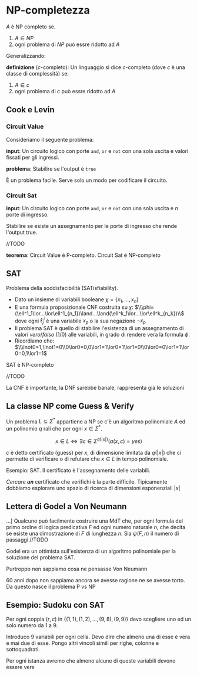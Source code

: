 # NP-completezza

$A$ è NP completo se.
1. $A\in NP$
2. ogni problema di $NP$ può essre ridotto ad $A$

Generalizzando:

**definizione** ($c$-completo): Un linguaggio si dice $c$-completo (dove $c$ è una classe di complessità) se:
1. $A\in c$
2. ogni problema di $c$ può essre ridotto ad $A$

## Cook e Levin

### Circuit Value

Consideriamo il seguente problema:

**input**: Un circuito logico con porte `and`, `or` e `not` con una sola uscita e valori fissati per gli ingressi.

**problema**: Stabilire se l'output è `true`

È un problema facile. Serve solo un modo per codificare il circuito.

### Circuit Sat

**input**:  Un circuito logico con porte `and`, `or` e `not` con una sola uscita e $n$ porte di ingresso.

Stabilire se esiste un assegnamento per le porte di ingresso che rende l'output true.

//TODO

**teorema**: Circuit Value è P-completo. Circuit Sat è NP-completo

## SAT

Problema della soddisfacibilità (SATisfiability).

* Dato un insieme di variabili booleane $\chi=\{x_1,...,x_n\}$
* E una formula proposizionale CNF costruita su $\chi$: $\\\phi=(\ell^1_1\lor...\lor\ell^1_{n_1})\land...\land(\ell^k_1\lor...\lor\ell^k_{n_k})\\$ dove ogni $\ell^i_j$ è una variabile $x_p$ o la sua negazione $\lnot x_p$
* Il problema SAT è quello di stabilire l'esistenza di un assegnamento di valori $vero/falso$ ($1/0$) alle variabili, in grado di rendere vera la formula $\phi$.
* Ricordiamo che: $\\\lnot0=1,\lnot1=0\\0\lor0=0,0\lor1=1\lor0=1\lor1=0\\0\lor0=0\lor1=1\lor0=0,1\lor1=1$

SAT è NP-completo

//TODO

La CNF è importante, la DNF sarebbe banale, rappresenta già le soluzioni

## La classe NP come Guess & Verify

Un problema $L\subseteq\Sigma^*$ appartiene a NP se c'è un algoritmo polinomiale $A$ ed un polinomio $q$ rali che per ogni $x\in\Sigma^*$.

$$x\in L\Leftrightarrow\exists c\in\Sigma^{q(|x|)}(a(x,c)=yes)$$

$c$ è detto certificato (guess) per $x$, di dimensione limitata da $q(|x|)$ che ci permette di verificare o di refutare che $x\in L$ in tempo polinomiale.

Esempio: SAT. Il certificato è l'assegnamento delle variabili.

*Cercare **un*** certificato che verifichi è la parte difficile. Tipicamente dobbiamo esplorare uno spazio di ricerca di dimensioni esponenziali $|x|$

## Lettera di Godel a Von Neumann


...] Qualcuno può facilmente costruire una MdT che, per ogni formula del primo ordine di logica predicativa $F$ ed ogni numero naturale $n$, che decita se esiste una dimostrazione di $F$ di lunghezza $n$.  Sia $\psi(F,n)$ il numero di passaggi
//TODO

Godel era un ottimista sull'esistenza di un algoritmo polinomiale per la soluzione del problema SAT.

Purtroppo non sappiamo cosa ne pensasse Von Neumann

60 anni dopo non sappiamo ancora se avesse ragione ne se avesse torto. Da questo nasce il problema P vs NP

## Esempio: Sudoku con SAT

Per ogni coppia $(r,c)$ in $\{(1,1),(1,2),...,(9,8),(9,9)\}$ devo scegliere uno ed un solo numero da 1 a 9.

Introduco 9 variabili per ogni cella. Devo dire che almeno una di esse è vera e mai due di esse. Pongo altri vincoli simili per righe, colonne e sottoquadrati.

Per ogni istanza avremo che almeno alcune di queste variabili devono essere vere